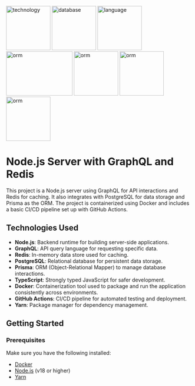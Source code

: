 <img src="https://images.credly.com/images/1c2c86e1-16ce-4e4d-a425-d1ac96bb026d/express.png" alt="technology" width="120" height="120" /> <img src="https://upload.wikimedia.org/wikipedia/commons/thumb/2/29/Postgresql_elephant.svg/640px-Postgresql_elephant.svg.png" alt="database" width="120" height="120" /> <img src="https://upload.wikimedia.org/wikipedia/commons/thumb/4/4c/Typescript_logo_2020.svg/1200px-Typescript_logo_2020.svg.png" alt="language" width="120" height="120" />
<img src="https://miro.medium.com/v2/resize:fit:1024/1*sRnURmqek5n5ozXwUrp5kQ.jpeg" alt="orm" width="180" height="120" /> <img src="https://cdn4.iconfinder.com/data/icons/logos-and-brands/512/97_Docker_logo_logos-512.png" alt="orm" width="120" height="120" /> <img src="https://graphqleditor.com/images/graphql.png" alt="orm" width="120" height="120" /> <img src="https://blog.dreamfactory.com/hubfs/Imported_Blog_Media/redis.png" alt="orm" width="120" height="120" />

# Node.js Server with GraphQL and Redis

This project is a Node.js server using GraphQL for API interactions and Redis for caching. It also integrates with PostgreSQL for data storage and Prisma as the ORM. The project is containerized using Docker and includes a basic CI/CD pipeline set up with GitHub Actions.

## Technologies Used

- **Node.js**: Backend runtime for building server-side applications.
- **GraphQL**: API query language for requesting specific data.
- **Redis**: In-memory data store used for caching.
- **PostgreSQL**: Relational database for persistent data storage.
- **Prisma**: ORM (Object-Relational Mapper) to manage database interactions.
- **TypeScript**: Strongly typed JavaScript for safer development.
- **Docker**: Containerization tool used to package and run the application consistently across environments.
- **GitHub Actions**: CI/CD pipeline for automated testing and deployment.
- **Yarn**: Package manager for dependency management.

## Getting Started

### Prerequisites

Make sure you have the following installed:

- [Docker](https://www.docker.com/products/docker-desktop)
- [Node.js](https://nodejs.org/) (v18 or higher)
- [Yarn](https://yarnpkg.com/getting-started/install)
